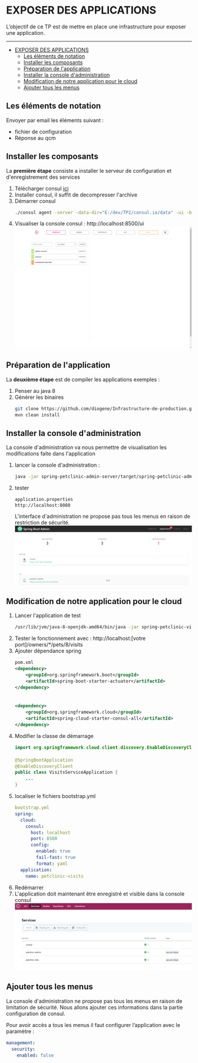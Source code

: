 # EXPOSER DES APPLICATIONS

L’objectif de ce TP est de mettre en place une infrastructure pour exposer une application.

----
<!-- TOC -->

- [EXPOSER DES APPLICATIONS](#exposer-des-applications)
  - [Les éléments de notation](#les-éléments-de-notation)
  - [Installer les composants](#installer-les-composants)
  - [Préparation de l'application](#préparation-de-lapplication)
  - [Installer la console d'administration](#installer-la-console-dadministration)
  - [Modification de notre application pour le cloud](#modification-de-notre-application-pour-le-cloud)
  - [Ajouter tous les menus](#ajouter-tous-les-menus)

<!-- /TOC -->



## Les éléments de notation
Envoyer par email les éléments suivant : 

* fichier de configuration
* Réponse au qcm

## Installer les composants 

La **première étape** consiste a installer le serveur de configuration et d'enregistrement des services

1. Télécharger consul [ici](https://www.consul.io/downloads.html)
2. Installer consul, il suffit de decompresser l'archive
3. Démarrer consul
   ```bash
   ./consul agent -server -data-dir="E:/dev/TP2/consul.io/data" -ui -bootstrap-expect=1 -client="0.0.0.0" -advertise="[IP de votre poste]"
   ```
4. Visualiser la console consul : http://localhost:8500/ui
![console consul](./console%20consul.png )

## Préparation de l'application

La **deuxième étape** est de compiler les applications exemples :

1. Penser au java 8
2. Générer les binaires
   ```bash
   git clone https://github.com/diogene/Infrastructure-de-production.git
   mvn clean install
   ```
## Installer la console d'administration
La console d'administration va nous permettre de visualisation les modifications faite dans l'application

1. lancer la console d'administration :
   ```bash
   java -jar spring-petclinic-admin-server/target/spring-petclinic-admin-server-2.0.4.jar
   ```
2. tester
   ```properties
   application.properties
   http://localhost:8080 
   ```
   L'interface d'administration ne propose pas tous les menus en raison de restriction de sécurité.
   ![interface spring boot administrator](./Spring%20Boot%20Admin%20-%20Google%20Chrome%2026_09_2018%2016_45_29.png)



## Modification de notre application pour le cloud
1. Lancer l'application de test
   ```bash
   /usr/lib/jvm/java-8-openjdk-amd64/bin/java -jar spring-petclinic-visits-service/target/spring-petclinic-visits-service-2.0.4.jar
   ```
2. Tester le fonctionnement avec : http://localhost:[votre port]/owners/*/pets/8/visits
3. Ajouter dépendance spring
   ```xml 
   pom.xml
   <dependency>
       <groupId>org.springframework.boot</groupId>
       <artifactId>spring-boot-starter-actuator</artifactId>
   </dependency>
    
    
   <dependency>
       <groupId>org.springframework.cloud</groupId>
       <artifactId>spring-cloud-starter-consul-all</artifactId>
   </dependency>
   ```
4. Modifier la classe de démarrage
   ```java
   import org.springframework.cloud.client.discovery.EnableDiscoveryClient;
    
   @SpringBootApplication
   @EnableDiscoveryClient
   public class VisitsServiceApplication {
       ...
   }
   ```
5. localiser le fichiers bootstrap.yml
   ```yml
   bootstrap.yml
   spring:
     cloud:
       consul:
         host: localhost
         port: 8500
         config:
           enabled: true
           fail-fast: true
           format: yaml
     application:
       name: petclinic-visits
   ```
5. Redémarrer
6. L'application doit maintenant être enregistré et visible dans la console consul
![consule avec l'application](./Spring%20Boot%20Admin%20-%20Google%20Chrome%2026_09_2018%2016_51_27.png)


## Ajouter tous les menus
La console d'administration ne propose pas tous les menus en raison de limitation de sécurité. Nous allons ajouter ces informations dans la partie configuration de consul.

Pour avoir accès a tous les menus il faut configurer l’application avec le paramètre : 
   ```yml
   management:
     security:
       enabled: false
   ```